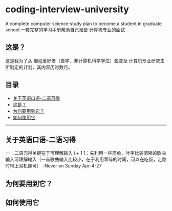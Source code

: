 # coding-interview-university
A complete computer science study plan to become a student in graduate school.一套完整的学习手册帮助自己准备 计算机专业的面试
## 这是？
这是我为了从 编程爱好者（自学、非计算机科学学位）蜕变至 计算机专业研究生所制定的计划，其内容历时数月。
## 目录
- [关于英语口语-二语习得](#关于英语口语-二语习得)
- [这是？](#这是)
- [为何要用到它？](#为何要用到它)
- [如何使用它](#如何使用它)












---
## 关于英语口语-二语习得
一：二语习得关键在于可理解输入 i + 1
1：先利用一些简单，吐字比较清晰的歌曲输入可理解输入（一首歌曲输入比较小，在于利用零碎的时间，可以在吃饭，走路时带上耳机即可）
-Never on Sunday Apr-4-27

## 为何要用到它？




## 如何使用它
